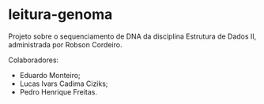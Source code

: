 # leitura-genoma

Projeto sobre o sequenciamento de DNA da disciplina Estrutura de Dados II, administrada por Robson Cordeiro.

Colaboradores:
* Eduardo Monteiro;
* Lucas Ivars Cadima Ciziks;
* Pedro Henrique Freitas.
